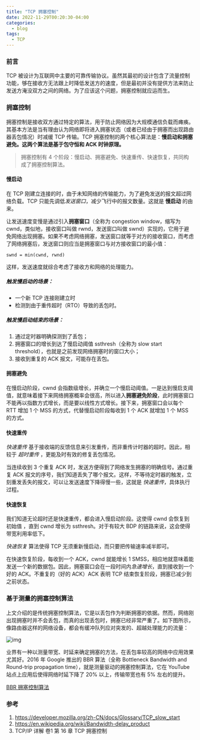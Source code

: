 ```yaml
---
title: "TCP 拥塞控制"
date: 2022-11-29T00:20:30-04:00
categories:
  - blog
tags:
  - TCP
---
```


### 前言

TCP 被设计为互联网中主要的可靠传输协议。虽然其最初的设计包含了流量控制功能，够在接收方无法跟上时降低发送方的速度，但是最初并没有提供方法来防止发送方淹没双方之间的网络。为了应该这个问题，拥塞控制就应运而生。

### 拥塞控制

拥塞控制是接收双方通过特定的算法，用于防止网络因为大规模通信负载而瘫痪。其基本方法是当有理由认为网络即将进入拥塞状态（或者已经由于拥塞而出现路由器丢包情况）时减缓 TCP 传输。TCP 拥塞控制的两个核心算法是：**慢启动和拥塞避免。这两个算法是基于包守恒和 ACK 时钟原理。**

> 拥塞控制有 4 个阶段：慢启动、拥塞避免、快速重传、快速恢复，共同构成了拥塞控制算法。

#### 慢启动

在 TCP 刚建立连接的时，由于未知网络的传输能力，为了避免发送的报文超过网络负载。TCP 只能先调低*发送窗口*，减少飞行中的报文数量。这就是 **慢启动** 的由来。

让发送速度变慢是通过引入**拥塞窗口**（全称为 congestion window，缩写为 cwnd，类似地，接收窗口叫做 rwnd，发送窗口叫做 swnd）实现的，它用于避免网络出现拥塞。如果不考虑网络拥塞，发送窗口就等于对方的接收窗口，而考虑了网络拥塞后，发送窗口则应当是拥塞窗口与对方接收窗口的最小值：

```
swnd = min(cwnd, rwnd)
```

这样，发送速度就综合考虑了接收方和网络的处理能力。

##### 触发慢启动的场景：

- 一个新 TCP 连接刚建立时
- 检测到由于重传超时（RTO）导致的丢包时。

##### 触发慢启动结束的场景：

1. 通过定时器明确探测到了丢包；
2. 拥塞窗口的增长到达了慢启动阈值 ssthresh（全称为 slow start threshold），也就是之前发现网络拥塞时的窗口大小；
3. 接收到重复的 ACK 报文，可能存在丢包。



#### 拥塞避免

在慢启动阶段，cwnd 会指数级增长，并确立一个慢启动阈值。一是达到慢启支阈值，就意味着接下来网络拥塞概率会很高，所以进入**拥塞避免阶段**，此时拥塞窗口不能再以指数方式增长，而是要以线性方式增长。接下来，拥塞窗口会以每个 RTT 增加 1 个 MSS 的方式，代替慢启动阶段每收到 1 个 ACK 就增加 1 个 MSS 的方式。

#### 快速重传

*快速重传* 基于接收端的反馈信息来引发重传，而非重传计时器的超时。因此，相较于 *超时重传* ，更能及时有效的修复丢包情况。

当连续收到 3 个重复 ACK 时，发送方便得到了网络发生拥塞的明确信号。通过重复 ACK 报文的序号，我们知道丢失了哪个报文。这样，不等待定时器的触发，立刻重发丢失的报文，可以让发送速度下降得慢一些，这就是 *快速重传*，具体执行过程。

#### 快速恢复

我们知道无论超时还是快速重传，都会进入慢启动阶段。这使得 cwnd 会恢复到初始值 ，直到 cwnd 增长为 ssthresh。对于有较大 BDP 的链路来说，这会使得带宽利用率低下。

*快速恢复* 算法使得 TCP 无须重新慢启动，而只要把传输速率减半即可。

在快速恢复阶段，每收到一个 ACK，cwnd 就能增长 1 SMSS，相应地就意味着能发送一个新的数据包。因此，拥塞窗口会在一段时间内*急速增长*，直到接收到一个好的 ACK。不重复的（好的 ACK）ACK 表明 TCP 结束恢复阶段，拥塞已减少到之前状态。



### 基于测量的拥塞控制算法

上文介绍的是传统拥塞控制算法，它是以丢包作为判断拥塞的依据。然而，网络刚出现拥塞时并不会丢包，而真的出现丢包时，拥塞已经非常严重了。如下图所示，像路由器这样的网络设备，都会有缓冲队列应对突发的、超越处理能力的流量：

![img](https://static001.geekbang.org/resource/image/47/85/4732f8f97aefcb26334f4e7d1d096185.png?wh=957*532)

业界有一种以测量带宽、时延来确定拥塞的方法，在丢包率较高的网络中应用效果尤其好。2016 年 Google 推出的 BBR 算法（全称 Bottleneck Bandwidth and Round-trip propagation time），就是测量驱动的拥塞控制算法，它在 YouTube 站点上应用后使得网络时延下降了 20% 以上，传输带宽也有 5% 左右的提升。

[BBR 拥塞控制算法](https://www.taohui.tech/2019/08/07/%E7%BD%91%E7%BB%9C%E5%8D%8F%E8%AE%AE/%E4%B8%80%E6%96%87%E8%A7%A3%E9%87%8A%E6%B8%85%E6%A5%9Agoogle-bbr%E6%8B%A5%E5%A1%9E%E6%8E%A7%E5%88%B6%E7%AE%97%E6%B3%95%E5%8E%9F%E7%90%86/)

### 参考

1. https://developer.mozilla.org/zh-CN/docs/Glossary/TCP_slow_start
2. https://en.wikipedia.org/wiki/Bandwidth-delay_product
3. TCP/IP 详解 卷1 第 16 章 TCP 拥塞控制